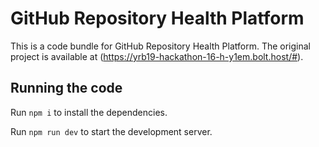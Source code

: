 
  # GitHub Repository Health Platform

  This is a code bundle for GitHub Repository Health Platform. The original project is available at (https://yrb19-hackathon-16-h-y1em.bolt.host/#).

  ## Running the code

  Run `npm i` to install the dependencies.

  Run `npm run dev` to start the development server.
  
